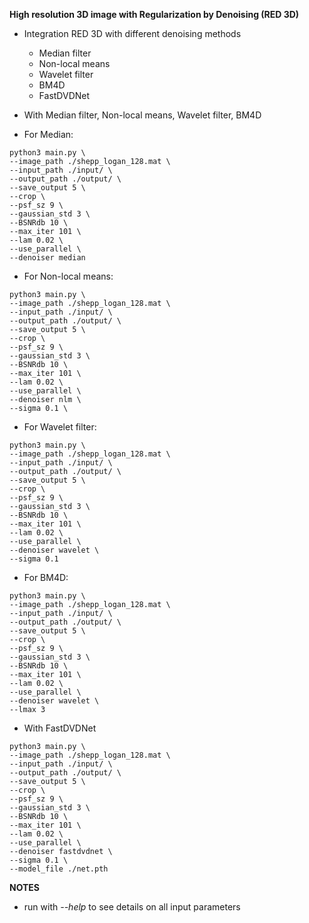 **High resolution 3D image with Regularization by Denoising (RED 3D)**

* Integration RED 3D with different denoising methods
    - Median filter
    - Non-local means
    - Wavelet filter
    - BM4D
    - FastDVDNet
* With Median filter, Non-local means, Wavelet filter, BM4D

* For Median:
```
python3 main.py \
--image_path ./shepp_logan_128.mat \
--input_path ./input/ \
--output_path ./output/ \
--save_output 5 \
--crop \
--psf_sz 9 \
--gaussian_std 3 \
--BSNRdb 10 \
--max_iter 101 \
--lam 0.02 \
--use_parallel \
--denoiser median
```
* For Non-local means:
```
python3 main.py \
--image_path ./shepp_logan_128.mat \
--input_path ./input/ \
--output_path ./output/ \
--save_output 5 \
--crop \
--psf_sz 9 \
--gaussian_std 3 \
--BSNRdb 10 \
--max_iter 101 \
--lam 0.02 \
--use_parallel \
--denoiser nlm \
--sigma 0.1 \
```
* For Wavelet filter:
```
python3 main.py \
--image_path ./shepp_logan_128.mat \
--input_path ./input/ \
--output_path ./output/ \
--save_output 5 \
--crop \
--psf_sz 9 \
--gaussian_std 3 \
--BSNRdb 10 \
--max_iter 101 \
--lam 0.02 \
--use_parallel \
--denoiser wavelet \
--sigma 0.1
```
* For BM4D:
```
python3 main.py \
--image_path ./shepp_logan_128.mat \
--input_path ./input/ \
--output_path ./output/ \
--save_output 5 \
--crop \
--psf_sz 9 \
--gaussian_std 3 \
--BSNRdb 10 \
--max_iter 101 \
--lam 0.02 \
--use_parallel \
--denoiser wavelet \
--lmax 3
```
* With FastDVDNet
```
python3 main.py \
--image_path ./shepp_logan_128.mat \
--input_path ./input/ \
--output_path ./output/ \
--save_output 5 \
--crop \
--psf_sz 9 \
--gaussian_std 3 \
--BSNRdb 10 \
--max_iter 101 \
--lam 0.02 \
--use_parallel \
--denoiser fastdvdnet \
--sigma 0.1 \
--model_file ./net.pth
```

**NOTES**
* run with *--help* to see details on all input parameters

